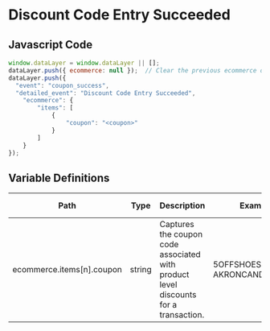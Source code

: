# Discount Code Entry Succeeded

### 

## Javascript Code
```js
window.dataLayer = window.dataLayer || [];
dataLayer.push({ ecommerce: null });  // Clear the previous ecommerce object.
dataLayer.push({
  "event": "coupon_success",
  "detailed_event": "Discount Code Entry Succeeded",
    "ecommerce": {
        "items": [
            {
                "coupon": "<coupon>"
            }
        ]
    }
});
```

## Variable Definitions

|Path|Type|Description|Example|Pattern|Min Length|Max Length|Minimum|Maximum|Multiple Of|
| --- | --- | --- | --- | --- | --- | --- | --- | --- | --- |
|ecommerce.items[n].coupon|string|Captures the coupon code associated with product level discounts for a transaction. |5OFFSHOES, AKRONCANDLES2019|||||||




